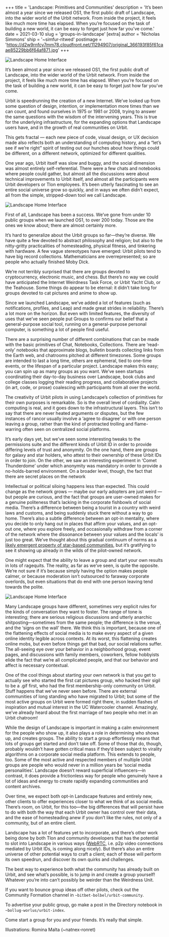 +++
title = 'Landscape: Primitives and Communities'
description = 'It’s been almost a year since we released OS1, the first public draft of Landscape, into the wider world of the Urbit network. From inside the project, it feels like much more time has elapsed. When you’re focused on the task of building a new world, it can be easy to forget just how far you’ve come.'
date = 2021-03-10
slug = 'groups-in-landscape'
[extra]
author = 'Nicholas Simmons'
ship = '~simfur-ritwed'
postimage = 'https://d2w9rnfcy7mm78.cloudfront.net/11294907/original_366193f85f61caae85229bb6f64af871.jpg'
+++

<img class="my-12 w-full" alt="Landscape Home Interface" src="https://d2w9rnfcy7mm78.cloudfront.net/11304652/original_a227d641de8c706a4adb859f65a0d32a.jpg?1616593280?bc=0">

It’s been almost a year since we released OS1, the first public draft of Landscape, into the wider world of the Urbit network. From inside the project, it feels like much more time has elapsed. When you’re focused on the task of building a new world, it can be easy to forget just how far you’ve come. 

Urbit is speedrunning the creation of a new Internet. We’ve looked up from some question of design, intention, or implementation more times than we can count, and found ourselves in 1975 or 1981 or 2008, trying to answer the same questions with the wisdom of the intervening years. This is true for the underlying infrastructure, for the expanding options that Landscape users have, and in the growth of real communities on Urbit.  

This gets fractal — each new piece of code, visual design, or UX decision made also reflects both an understanding of computing history, and a “let’s see if we’re right” spirit of testing out our hunches about how things could be different, on a different network, optimized for different qualities. 

One year ago, Urbit itself was slow and buggy, and the social dimension was almost entirely self-referential. There were a few chats and notebooks where people could gather, but almost all the discussions were about technical improvements to Urbit itself, and almost all the participants were Urbit developers or Tlon employees. It’s been utterly fascinating to see an entire social universe grow so quickly, and in ways we often didn’t expect, all from the simple, stripped-down tool we call Landscape.

<img class="my-12 w-4/5 m-auto" alt="Landscape Home Interface" src="https://d2w9rnfcy7mm78.cloudfront.net/11304653/original_398c3aa8307e11e422ea3f2893016af3.jpg?1616593281?bc=0">

First of all, Landscape has been a success. We’ve gone from under 10 public groups when we launched OS1, to over 200 today. Those are the ones we know about; there are almost certainly more. 

It’s hard to generalize about the Urbit groups so far—they’re diverse. We have quite a few devoted to abstract philosophy and religion; but also to the nitty-gritty practicalities of homesteading, physical fitness, and tinkering with hardware. A few vague stereotypes have emerged: Urbit pilots tend to have big record collections. Mathematicians are overrepresented; so are people who actually finished Moby Dick. 

We’re not terribly surprised that there are groups devoted to cryptocurrency, electronic music, and chess. But there’s no way we could have anticipated the Internet Weirdness Task Force, or Urbit Yacht Club, or the Teahouse. Some things do appear to be eternal: it didn’t take long for groups devoted to cat pictures and anime to show up. 

Since we launched Landscape, we’ve added a lot of features (such as notifications, profiles, and Leap) and made great strides in reliability. There’s a lot more on the horizon. But even with limited features, the diversity of uses that we’ve seen people put Groups to confirms our belief that a general-purpose social tool, running on a general-purpose personal computer, is something a lot of people find useful. 

There are a surprising number of different combinations that can be made with the basic primitives of Chat, Notebooks, Collections. There are ‘read-only’ notebooks that approximate blogs, bulletin boards collecting links from the Earth web, and chatrooms pitched at different timezones. Some groups are intended to last a long time, others are ephemeral, tied to one-time events, or the lifespan of a particular project. Landscape makes this easy; you can spin up as many groups as you want. We’ve seen startups coordinating their day-to-day business over Landscape, book clubs and college classes logging their reading progress, and collaborative projects (in art, code, or prose) coalescing with participants from all over the world. 

The creativity of Urbit pilots in using Landscape’s collection of primitives for their own purposes is remarkable. So is the overall level of cordiality. Calm computing is real, and it goes down to the infrastructural layers. This isn’t to say that there are never heated arguments or disputes, but the few instances of rancor usually involve a ‘agree to disagree’ or with one person leaving a group, rather than the kind of protracted trolling and flame-warring often seen on centralized social platforms. 

It’s early days yet, but we’ve seen some interesting tweaks to the permissions suite and the different kinds of Urbit ID in order to provide differing levels of trust and anonymity. On the one hand, there are groups for galaxy and star holders, who attest to their ownership of these Urbit IDs in order to join. On the other, we saw an interesting experiment in ‘Comet Thunderdome’ under which anonymity was mandatory in order to provide a no-holds-barred environment. On a broader level, though, the fact that there are secret places on the network 

Intellectual or political siloing happens less than expected. This could change as the network grows — maybe our early adopters are just weird — but people are curious, and the fact that groups are user-owned makes for a genuine politeness that’s lacking in the corporate fishbowls of social media. There’s a difference between being a tourist in a country with weird laws and customs, and being suddenly stuck there without a way to go home. There’s also a subtle difference between an opt-in mentality, where you decide to only hang out in places that affirm your values, and an opt-out one, where you explore freely, and occasionally withdraw from a corner of the network where the dissonance between your values and the locals’ is just too great. We’ve thought about this gradual continuum of norms as a [likely emergent property of star-based communities](https://urbit.org/blog/the-missing-middle/), but it’s gratifying to see it showing up already in the wilds of the pilot-owned network. 

One might expect that the ability to leave a group and start your own results in lots of ragequits. The reality, as far as we’ve seen, is quite the opposite. We’re not sure if it’s because simply having the option makes people calmer, or because moderation isn’t outsourced to faraway corporate overlords, but even situations that do end with one person leaving tend towards the polite.

<img class="my-12 w-4/5 m-auto" alt="Landscape Home Interface" src="https://d2w9rnfcy7mm78.cloudfront.net/11304654/original_4ca9262b3207499839ca4ece22c6302b.jpg?1616593282?bc=0">

Many Landscape groups have different, sometimes very explicit rules for the kinds of conversation they want to foster. The range of tone is interesting; there are serious religious discussions and utterly anarchic shitposting—sometimes from the same people; the difference is the venue, and the ‘signs on the wall’ there. We think this is important, because one of the flattening effects of social media is to make every aspect of a given online identity legible across contexts. At its worst, this flattening creates online mobs, but even before things get that bad, our social relations suffer. The all-seeing eye over your behavior in a neighborhood group, event pages, and discussions with family members, coworkers, fellow hobbyists elide the fact that we’re all complicated people, and that our behavior and affect is necessary contextual. 

One of the cool things about starting your own network is that you get to actually see who started the first cat pictures group, who hacked their sigil to be a .gif first, who had the first membership-only community on Urbit. Stuff happens that we’ve never seen before. There are external communities of long standing who have migrated to Urbit; but some of the most active groups on Urbit were formed right there, in sudden flashes of inspiration and mutual interest in the UC Watercooler channel. Amazingly, we’ve already heard about the first marriage of two people who met in an Urbit chatroom!

While the design of Landscape is important in making a calm environment for the people who show up, it also plays a role in determining who shows up, and creates groups. The ability to start a group effortlessly means that lots of groups get started and don’t take off. Some of those that do, though, probably wouldn’t have gotten critical mass if they’d been subject to virality algorithms on a corporate social media platform. This extends to people, too. Some of the most active and respected members of multiple Urbit groups are people who would never in a million years be ‘social media personalities’. Landscape doesn’t reward superficial influencers—in contrast, it does provide a frictionless way for people who genuinely have a lot of ideas and energy to create rapidly expanding communities and content archives. 

Over time, we expect both opt-in Landscape features and entirely new, other clients to offer experiences closer to what we think of as social media. There’s room, on Urbit, for this too—the big differences that will persist have to do with both the way that each Urbit owner has control over their data, and the ease of homesteading anew if you don’t like the rules, not only of a community, but of an entire client. 

Landscape has a lot of features yet to incorporate, and there’s other work being done by both Tlon and community developers that has the potential to slot into Landscape in various ways ([WebRTC](https://grants.urbit.org/proposals/21131866-webrtc-gall-agent-and-external-app), i.e. p2p video connections mediated by Urbit IDs, is coming along nicely). But there’s also an entire universe of other potential ways to craft a client; each of those will perform its own speedrun, and discover its own quirks and challenges. 

The best way to experience both what the community has already built on Urbit, and see what’s possible, is to jump in and create a group yourself! Whatever you’re into can’t possibly be weirder than the Weirdness Unit. 

If you want to bounce group ideas off other pilots, check out the Community Formation channel in `~bitbet-bolbel/urbit-community`. 

To advertise your public group, go make a post in the Directory notebook in `~bollug-worlus/urbit-index`. 

Come start a group for you and your friends. It’s really that simple.

<figcaption class="font-sans text-base mt-24 text-gray-400">Illustrations: Romina Malta (<span class="font-mono">~natnex-ronret<span>)</figcaption>